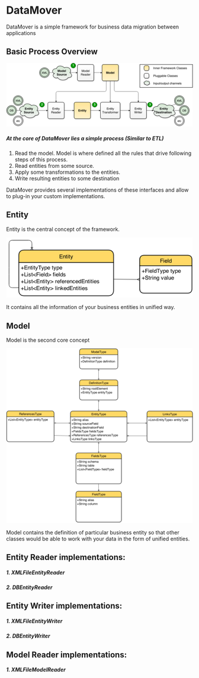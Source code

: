 DataMover
=========

DataMover is a simple framework for business data migration between applications

Basic Process Overview
------

![Process Overview](/docs/images/Process_overview.png "Process Overview")


##### At the core of DataMover lies a simple process (Similar to ETL)

1. Read the model. Model is where defined all the rules that drive following steps of this process.
2. Read entities from some source.
3. Apply some transformations to the entities.
4. Write resulting entities to some destination

DataMover provides several implementations of these interfaces and allow to plug-in your custom implementations.


Entity
-----
Entity is the central concept of the framework.

![Entity Overview](/docs/images/Entity_overview.png "Entity Overview")

It contains all the information of your business entities in unified way.


Model
-----
Model is the second core concept

![Model Overview](/docs/images/Model_overview.png "Model Overview")

Model contains the definition of particular business entity so that other classes would be able to work with your data in the form of unified entities.


Entity Reader implementations:
------
##### 1. XMLFileEntityReader
##### 2. DBEntityReader

Entity Writer implementations:
------
##### 1. XMLFileEntityWriter
##### 2. DBEntityWriter

Model Reader implementations:
------
##### 1. XMLFileModelReader

